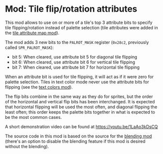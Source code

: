 Mod: Tile flip/rotation attributes
==================================
This mod allows to use on or more of a tile's top 3 attribute bits to specify tile flipping/rotation instead of palette selection (tile attributes were added in the [tile attribute map mod](../tile_attr_map/)).

The mod adds 3 new bits to the `PALROT_MASK` register (`0x28c2`, previously called `SPR_PALROT_MASK`):
- bit 5: When cleared, use attribute bit 5 for diagonal tile flipping
- bit 6: When cleared, use attribute bit 6 for vertical tile flipping
- bit 7: When cleared, use attribute bit 7 for horizontal tile flipping

When an attribute bit is used for tile flipping, it will act as if it were zero for palette selection.
Tiles in text color mode never use the attribute bits for flipping (see the [text colors mod](../text_colors/)).

The flip bits combine in the same way as they do for sprites, but the order of the horizontal and vertical flip bits has been interchanged.
It is expected that horizontal flipping will be used the most often, and diagonal flipping the least often; this order keeps the palette bits together in what is expected to be the most common cases.

A short demonstration video can be found at https://youtu.be/1LaAo3kDsCQ

The source code in this mod is based on the source for the [blending mod](../blending/) (there's an option to disable the blending feature if this mod is desired without the blending).
